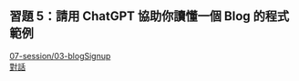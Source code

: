 ## 習題 5：請用 ChatGPT 協助你讀懂一個 Blog 的程式範例
[07-session/03-blogSignup](https://github.com/ccc113a/html2denojs/tree/master/02-%E5%BE%8C%E7%AB%AF/07-session/03-blogSignup)<br />
[對話](https://chatgpt.com/share/6768553d-db0c-800d-bd6c-1e2ac844aacc)
